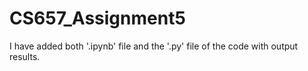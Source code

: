 # CS657_Assignment5

I have added both '.ipynb' file and the '.py' file of the code with output results. 
